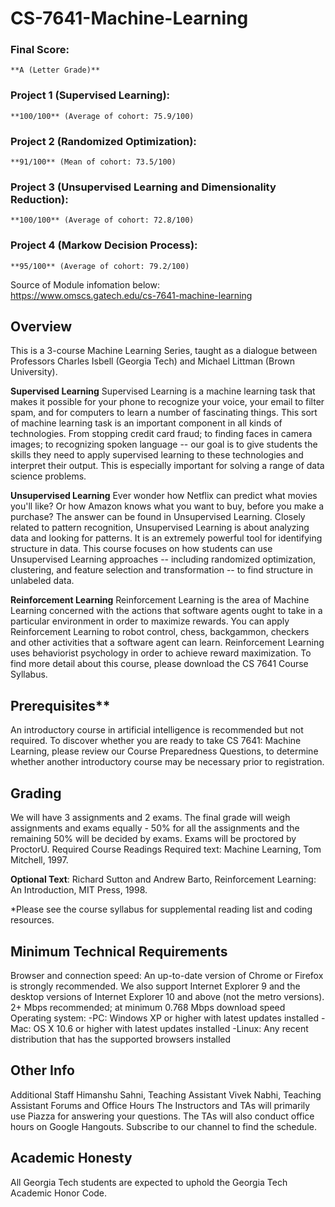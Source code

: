 # CS-7641-Machine-Learning 

### Final Score: 
    **A (Letter Grade)**

### Project 1 (Supervised Learning): 
    **100/100** (Average of cohort: 75.9/100)      
### Project 2 (Randomized Optimization): 
    **91/100** (Mean of cohort: 73.5/100)    
### Project 3 (Unsupervised Learning and Dimensionality Reduction):
    **100/100** (Average of cohort: 72.8/100)       
### Project 4 (Markow Decision Process): 
    **95/100** (Average of cohort: 79.2/100)     


Source of Module infomation below:    
https://www.omscs.gatech.edu/cs-7641-machine-learning    
  



## Overview
This is a 3-course Machine Learning Series, taught as a dialogue between Professors Charles Isbell (Georgia Tech) and Michael Littman (Brown University).    
    
**Supervised Learning** Supervised Learning is a machine learning task that makes it possible for your phone to recognize your voice, your email to filter spam, and for computers to learn a number of fascinating things. This sort of machine learning task is an important component in all kinds of technologies. From stopping credit card fraud; to finding faces in camera images; to recognizing spoken language -- our goal is to give students the skills they need to apply supervised learning to these technologies and interpret their output. This is especially important for solving a range of data science problems.  

**Unsupervised Learning** Ever wonder how Netflix can predict what movies you'll like? Or how Amazon knows what you want to buy, before you make a purchase? The answer can be found in Unsupervised Learning. Closely related to pattern recognition, Unsupervised Learning is about analyzing data and looking for patterns. It is an extremely powerful tool for identifying structure in data. This course focuses on how students can use Unsupervised Learning approaches -- including randomized optimization, clustering, and feature selection and transformation -- to find structure in unlabeled data.  

**Reinforcement Learning** Reinforcement Learning is the area of Machine Learning concerned with the actions that software agents ought to take in a particular environment in order to maximize rewards. You can apply Reinforcement Learning to robot control, chess, backgammon, checkers and other activities that a software agent can learn. Reinforcement Learning uses behaviorist psychology in order to achieve reward maximization.   To find more detail about this course, please download the CS 7641 Course Syllabus.

## Prerequisites**
An introductory course in artificial intelligence is recommended but not required.   To discover whether you are ready to take CS 7641: Machine Learning, please review our Course Preparedness Questions, to determine whether another introductory course may be necessary prior to registration.  

## Grading
We will have 3 assignments and 2 exams. The final grade will weigh assignments and exams equally - 50% for all the assignments and the remaining 50% will be decided by exams.
Exams will be proctored by ProctorU.
Required Course Readings
Required text: Machine Learning, Tom Mitchell, 1997.

**Optional Text**: Richard Sutton and Andrew Barto, Reinforcement Learning: An Introduction, MIT Press, 1998.  

*Please see the course syllabus for supplemental reading list and coding resources.

## Minimum Technical Requirements
Browser and connection speed: An up-to-date version of Chrome or Firefox is strongly recommended. We also support Internet Explorer 9 and the desktop versions of Internet Explorer 10 and above (not the metro versions). 2+ Mbps recommended; at minimum 0.768 Mbps download speed
Operating system: -PC: Windows XP or higher with latest updates installed -Mac: OS X 10.6 or higher with latest updates installed -Linux: Any recent distribution that has the supported browsers installed

## Other Info
Additional Staff
Himanshu Sahni, Teaching Assistant
Vivek Nabhi, Teaching Assistant
Forums and Office Hours
The Instructors and TAs will primarily use Piazza for answering your questions.
The TAs will also conduct office hours on Google Hangouts. Subscribe to our channel to find the schedule.

## Academic Honesty
All Georgia Tech students are expected to uphold the Georgia Tech Academic Honor Code.
